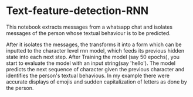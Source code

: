 # Text-feature-detection-RNN
This notebook extracts messages from a whatsapp chat and isolates messages of the person whose textual behaviour is to be predicted.

After it isolates the messages, the transforms it into a form which can be inputted to the character level rnn model, which feeds its previous hidden state into each next step. After Training the model (say 50 epochs), you start to evaluate the model with an input string(say 'hello'). The model predicts the next sequence of character given the previous character and identifies the person's textual behavious. In my example there were accurate displays of emojis and sudden capitalization of letters as done by the person.

